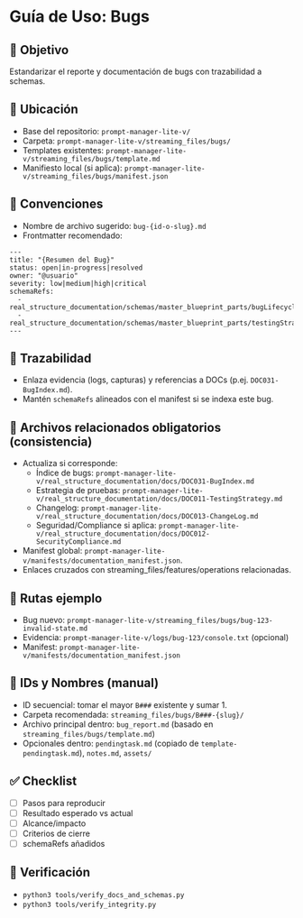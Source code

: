# Guía de Uso: Bugs

## 🎯 Objetivo
Estandarizar el reporte y documentación de bugs con trazabilidad a schemas.

## 📁 Ubicación
- Base del repositorio: `prompt-manager-lite-v/`
- Carpeta: `prompt-manager-lite-v/streaming_files/bugs/`
- Templates existentes: `prompt-manager-lite-v/streaming_files/bugs/template.md`
- Manifiesto local (si aplica): `prompt-manager-lite-v/streaming_files/bugs/manifest.json`

## 🧩 Convenciones
- Nombre de archivo sugerido: `bug-{id-o-slug}.md`
- Frontmatter recomendado:
```
---
title: "{Resumen del Bug}"
status: open|in-progress|resolved
owner: "@usuario"
severity: low|medium|high|critical
schemaRefs:
  - real_structure_documentation/schemas/master_blueprint_parts/bugLifecycle.json
  - real_structure_documentation/schemas/master_blueprint_parts/testingStrategy.json
---
```

## 🔗 Trazabilidad
- Enlaza evidencia (logs, capturas) y referencias a DOCs (p.ej. `DOC031-BugIndex.md`).
- Mantén `schemaRefs` alineados con el manifest si se indexa este bug.

## 🧷 Archivos relacionados obligatorios (consistencia)
- Actualiza si corresponde:
  - Índice de bugs: `prompt-manager-lite-v/real_structure_documentation/docs/DOC031-BugIndex.md`
  - Estrategia de pruebas: `prompt-manager-lite-v/real_structure_documentation/docs/DOC011-TestingStrategy.md`
  - Changelog: `prompt-manager-lite-v/real_structure_documentation/docs/DOC013-ChangeLog.md`
  - Seguridad/Compliance si aplica: `prompt-manager-lite-v/real_structure_documentation/docs/DOC012-SecurityCompliance.md`
- Manifest global: `prompt-manager-lite-v/manifests/documentation_manifest.json`.
- Enlaces cruzados con streaming_files/features/operations relacionadas.

## 📎 Rutas ejemplo
- Bug nuevo: `prompt-manager-lite-v/streaming_files/bugs/bug-123-invalid-state.md`
- Evidencia: `prompt-manager-lite-v/logs/bug-123/console.txt` (opcional)
- Manifest: `prompt-manager-lite-v/manifests/documentation_manifest.json`

## 🔢 IDs y Nombres (manual)
- ID secuencial: tomar el mayor `B###` existente y sumar 1.
- Carpeta recomendada: `streaming_files/bugs/B###-{slug}/`
- Archivo principal dentro: `bug_report.md` (basado en `streaming_files/bugs/template.md`)
- Opcionales dentro: `pendingtask.md` (copiado de `template-pendingtask.md`), `notes.md`, `assets/`

## ✅ Checklist
- [ ] Pasos para reproducir
- [ ] Resultado esperado vs actual
- [ ] Alcance/impacto
- [ ] Criterios de cierre
- [ ] schemaRefs añadidos

## 🧪 Verificación
- `python3 tools/verify_docs_and_schemas.py`
- `python3 tools/verify_integrity.py`
